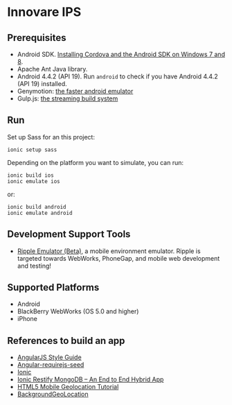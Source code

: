Innovare IPS
=======================

Prerequisites
-------------

- Android SDK. [Installing Cordova and the Android SDK on Windows 7 and 8](http://learn.ionicframework.com/videos/windows-android/).
- Apache Ant Java library.
- Android 4.4.2 (API 19). Run `android` to check if you have Android 4.4.2 (API 19) installed.
- Genymotion: [the faster android emulator](http://www.genymotion.com/)
- Gulp.js: [the streaming build system](http://gulpjs.com/)

Run
---

Set up Sass for an this project:

	ionic setup sass

Depending on the platform you want to simulate, you can run:

	ionic build ios
	ionic emulate ios

or:

	ionic build android
	ionic emulate android

Development Support Tools
-------------------------
- [Ripple Emulator (Beta)](https://chrome.google.com/webstore/detail/ripple-emulator-beta/geelfhphabnejjhdalkjhgipohgpdnoc?hl=en), a mobile environment emulator. Ripple is targeted towards WebWorks, PhoneGap, and mobile web development and testing!

Supported Platforms
-------------------

- Android
- BlackBerry WebWorks (OS 5.0 and higher)
- iPhone

References to build an app
--------------------------

- [AngularJS Style Guide](https://github.com/johnpapa/angularjs-styleguide#single-responsibility)
- [Angular-requirejs-seed](https://github.com/tnajdek/angular-requirejs-seed)
- [Ionic](http://ionicframework.com/)
- [Ionic Restify MongoDB – An End to End Hybrid App](http://thejackalofjavascript.com/an-end-to-end-hybrid-app/)
- [HTML5 Mobile Geolocation Tutorial](https://www.youtube.com/watch?v=me1SLfY5hus)
- [BackgroundGeoLocation](https://github.com/christocracy/cordova-plugin-background-geolocation)
